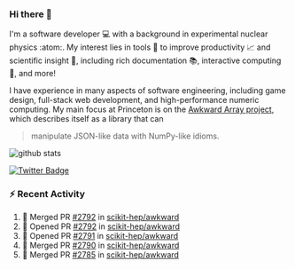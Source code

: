 ### Hi there 👋 

I'm a software developer 💻 with a background in experimental nuclear physics :atom:. My interest lies in tools :wrench: to improve productivity :chart_with_upwards_trend: and scientific insight :telescope:, including rich documentation 📚, interactive computing 🧮, and more! 

I have experience in many aspects of software engineering, including game design, full-stack web development, and high-performance numeric computing. My main focus at Princeton is on the [Awkward Array project](awkward-array.org/), which describes itself as a library that can 
> manipulate JSON-like data with NumPy-like idioms.

![github stats](https://github-readme-stats.vercel.app/api?username=agoose77&show_icons=true&hide_rank=true&hide_title=true&bg_color=30,e76445,904e95&text_color=efe3ec&icon_color=efe3ec)
<!--
**agoose77/agoose77** is a ✨ _special_ ✨ repository because its `README.md` (this file) appears on your GitHub profile.

Here are some ideas to get you started:

- 🔭 I’m currently working on ...
- 🌱 I’m currently learning ...
- 👯 I’m looking to collaborate on ...
- 🤔 I’m looking for help with ...
- 💬 Ask me about ...
- 📫 How to reach me: ...
- 😄 Pronouns: ...
- ⚡ Fun fact: ...
-->

[![Twitter Badge](https://img.shields.io/twitter/follow/agoose77?style=flat-square&logo=Twitter&logoColor=white&color=cornflowerblue)](https://twitter.com/agoose77)

### :zap: Recent Activity

<!--START_SECTION:activity-->
1. 🎉 Merged PR [#2792](https://github.com/scikit-hep/awkward/pull/2792) in [scikit-hep/awkward](https://github.com/scikit-hep/awkward)
2. 💪 Opened PR [#2792](https://github.com/scikit-hep/awkward/pull/2792) in [scikit-hep/awkward](https://github.com/scikit-hep/awkward)
3. 💪 Opened PR [#2791](https://github.com/scikit-hep/awkward/pull/2791) in [scikit-hep/awkward](https://github.com/scikit-hep/awkward)
4. 🎉 Merged PR [#2790](https://github.com/scikit-hep/awkward/pull/2790) in [scikit-hep/awkward](https://github.com/scikit-hep/awkward)
5. 🎉 Merged PR [#2785](https://github.com/scikit-hep/awkward/pull/2785) in [scikit-hep/awkward](https://github.com/scikit-hep/awkward)
<!--END_SECTION:activity-->
